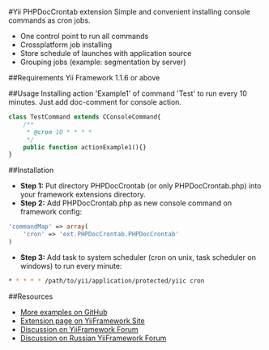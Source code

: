 #Yii PHPDocCrontab extension
Simple and convenient installing console commands as cron jobs.

- One control point to run all commands
- Crossplatform job installing
- Store schedule of launches with application source
- Grouping jobs (example: segmentation by server)

##Requirements
Yii Framework 1.1.6 or above

##Usage
Installing action 'Example1' of command 'Test' to run every 10 minutes. Just add doc-comment for console action.

```php
class TestCommand extends CConsoleCommand{
    /**
     * @cron 10 * * * *
     */
    public function actionExample1(){}
}
```

##Installation
- **Step 1:** Put directory PHPDocCrontab (or only PHPDocCrontab.php) into your framework extensions directory.
- **Step 2:** Add PHPDocCrontab.php as new console command on framework config:

```php
'commandMap' => array(
    'cron' => 'ext.PHPDocCrontab.PHPDocCrontab'
)
```

- **Step 3:**  Add task to system scheduler (cron on unix, task scheduler on windows) to run every minute:

```sh
* * * * * /path/to/yii/application/protected/yiic cron
```

##Resources
- [More examples on GitHub](https://github.com/Yiivgeny/Yii-PHPDocCrontab/blob/master/examples/ExampleRuCommand.php)
- [Extension page on YiiFramework Site](http://www.yiiframework.com/extension/phpdoc-crontab)
- [Discussion on YiiFramework Forum](http://www.yiiframework.com/forum/index.php/topic/28948-installing-cron-jobs-by-phpdoc-comment-on-consolecommand-files/)
- [Discussion on Russian YiiFramework Forum](http://www.yiiframework.ru/forum/viewtopic.php?f=9&t=5274)